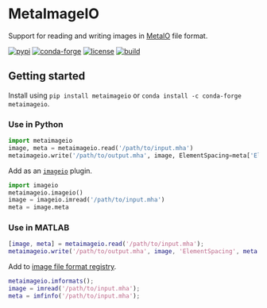 # MetaImageIO

Support for reading and writing images in [MetaIO](http://www.itk.org/Wiki/ITK/MetaIO/Documentation) file format.

[![pypi](https://img.shields.io/pypi/v/metaimageio.svg)](https://pypi.org/project/metaimageio)
[![conda-forge](https://img.shields.io/conda/vn/conda-forge/metaimageio.svg)](https://anaconda.org/conda-forge/metaimageio)
[![license](https://img.shields.io/github/license/auneri/metaimageio.svg)](https://github.com/auneri/metaimageio/blob/main/LICENSE.md)
[![build](https://img.shields.io/github/workflow/status/auneri/metaimageio/metaimageio)](https://github.com/auneri/metaimageio/actions)

## Getting started

Install using `pip install metaimageio` or `conda install -c conda-forge metaimageio`.

### Use in Python

```python
import metaimageio
image, meta = metaimageio.read('/path/to/input.mha')
metaimageio.write('/path/to/output.mha', image, ElementSpacing=meta['ElementSpacing'])
```

Add as an [`imageio`](https://github.com/imageio/imageio) plugin.

```python
import imageio
metaimageio.imageio()
image = imageio.imread('/path/to/input.mha')
meta = image.meta
```

### Use in MATLAB

```matlab
[image, meta] = metaimageio.read('/path/to/input.mha');
metaimageio.write('/path/to/output.mha', image, 'ElementSpacing', meta.ElementSpacing);
```

Add to [image file format registry](https://www.mathworks.com/help/matlab/ref/imformats.html).

```matlab
metaimageio.imformats();
image = imread('/path/to/input.mha');
meta = imfinfo('/path/to/input.mha');
```
